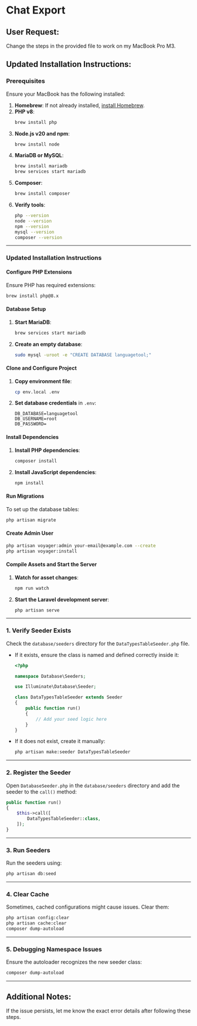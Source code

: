 
# Chat Export

## User Request:
Change the steps in the provided file to work on my MacBook Pro M3.

## Updated Installation Instructions:

### Prerequisites

Ensure your MacBook has the following installed:

1. **Homebrew**: If not already installed, [install Homebrew](https://brew.sh/).
2. **PHP v8**:
   ```bash
   brew install php
   ```
3. **Node.js v20 and npm**:
   ```bash
   brew install node
   ```
4. **MariaDB or MySQL**:
   ```bash
   brew install mariadb
   brew services start mariadb
   ```
5. **Composer**:
   ```bash
   brew install composer
   ```
6. **Verify tools**:
   ```bash
   php --version
   node --version
   npm --version
   mysql --version
   composer --version
   ```

---

### Updated Installation Instructions

#### Configure PHP Extensions
Ensure PHP has required extensions:
```bash
brew install php@8.x
```

#### Database Setup
1. **Start MariaDB**:
   ```bash
   brew services start mariadb
   ```
2. **Create an empty database**:
   ```bash
   sudo mysql -uroot -e "CREATE DATABASE languagetool;"
   ```

#### Clone and Configure Project
1. **Copy environment file**:
   ```bash
   cp env.local .env
   ```
2. **Set database credentials** in `.env`:
   ```env
   DB_DATABASE=languagetool
   DB_USERNAME=root
   DB_PASSWORD=
   ```

#### Install Dependencies
1. **Install PHP dependencies**:
   ```bash
   composer install
   ```
2. **Install JavaScript dependencies**:
   ```bash
   npm install
   ```

#### Run Migrations
To set up the database tables:
```bash
php artisan migrate
```

#### Create Admin User
```bash
php artisan voyager:admin your-email@example.com --create
php artisan voyager:install
```

#### Compile Assets and Start the Server
1. **Watch for asset changes**:
   ```bash
   npm run watch
   ```
2. **Start the Laravel development server**:
   ```bash
   php artisan serve
   ```

---

### 1. Verify Seeder Exists
Check the `database/seeders` directory for the `DataTypesTableSeeder.php` file.

- If it exists, ensure the class is named and defined correctly inside it:
  ```php
  <?php

  namespace Database\Seeders;

  use Illuminate\Database\Seeder;

  class DataTypesTableSeeder extends Seeder
  {
      public function run()
      {
          // Add your seed logic here
      }
  }
  ```
  
- If it does not exist, create it manually:
  ```bash
  php artisan make:seeder DataTypesTableSeeder
  ```

---

### 2. Register the Seeder
Open `DatabaseSeeder.php` in the `database/seeders` directory and add the seeder to the `call()` method:
```php
public function run()
{
    $this->call([
        DataTypesTableSeeder::class,
    ]);
}
```

---

### 3. Run Seeders
Run the seeders using:
```bash
php artisan db:seed
```

---

### 4. Clear Cache
Sometimes, cached configurations might cause issues. Clear them:
```bash
php artisan config:clear
php artisan cache:clear
composer dump-autoload
```

---

### 5. Debugging Namespace Issues
Ensure the autoloader recognizes the new seeder class:
```bash
composer dump-autoload
```

---

## Additional Notes:
If the issue persists, let me know the exact error details after following these steps.
